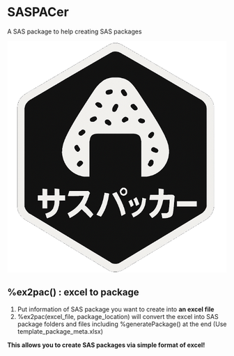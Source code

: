 # SASPACer
A SAS package to help creating SAS packages

![logo](https://github.com/Nakaya-Ryo/SASPACer/blob/main/saspacer_logo.png)

## %ex2pac() : excel to package
1. Put information of SAS package you want to create into **an excel file**
2. %ex2pac(excel_file, package_location) will convert the excel into SAS package folders and files including %generatePackage() at the end
   (Use template_package_meta.xlsx)

**This allows you to create SAS packages via simple format of excel!**
